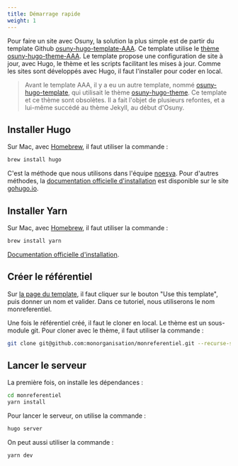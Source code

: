 ```yaml
---
title: Démarrage rapide
weight: 1
---
```


Pour faire un site avec Osuny, la solution la plus simple est de partir du template Github [osuny-hugo-template-AAA](https://github.com/noesya/osuny-hugo-template-AAA). 
Ce template utilise le [thème osuny-hugo-theme-AAA](https://github.com/noesya/osuny-hugo-theme-AAA). 
Le template propose une configuration de site à jour, avec Hugo, le thème et les scripts facilitant les mises à jour. 
Comme les sites sont développés avec Hugo, il faut l'installer pour coder en local.

> Avant le template AAA, il y a eu un autre template, nommé [osuny-hugo-template](https://github.com/noesya/osuny-hugo-template), qui utilisait le thème [osuny-hugo-theme](https://github.com/noesya/osuny-hugo-theme). Ce template et ce thème sont obsolètes. Il a fait l'objet de plusieurs refontes, et a lui-même succédé au thème Jekyll, au début d'Osuny.

## Installer Hugo 

Sur Mac, avec [Homebrew](https://brew.sh), il faut utiliser la commande :
```bash
brew install hugo
```
C'est la méthode que nous utilisons dans l'équipe [noesya](https://www.noesya.coop). 
Pour d'autres méthodes, la [documentation officielle d'installation](https://gohugo.io/getting-started/installing/) est disponible sur le site [gohugo.io](https://gohugo.io).

## Installer Yarn

Sur Mac, avec [Homebrew](https://brew.sh), il faut utiliser la commande :
```bash
brew install yarn
```

[Documentation officielle d'installation](https://yarnpkg.com/getting-started/install).

## Créer le référentiel

Sur [la page du template](https://github.com/noesya/osuny-hugo-template-AAA), il faut cliquer sur le bouton "Use this template", puis donner un nom et valider.
Dans ce tutoriel, nous utiliserons le nom monreferentiel.

Une fois le référentiel créé, il faut le cloner en local.
Le thème est un sous-module git. 
Pour cloner avec le thème, il faut utiliser la commande :
```bash
git clone git@github.com:monorganisation/monreferentiel.git --recurse-submodules
```

## Lancer le serveur

La première fois, on installe les dépendances :
```bash
cd monreferentiel
yarn install
```

Pour lancer le serveur, on utilise la commande :
```bash
hugo server
```

On peut aussi utiliser la commande :
```bash
yarn dev
```
